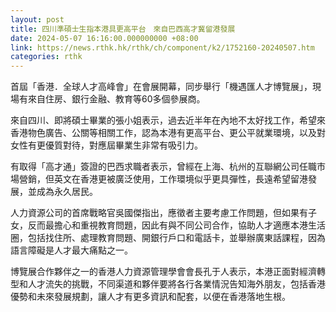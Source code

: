 ```yaml
---
layout: post
title: 四川準碩士生指本港具更高平台　來自巴西高才冀留港發展
date: 2024-05-07 16:16:00.000000000 +08:00
link: https://news.rthk.hk/rthk/ch/component/k2/1752160-20240507.htm
categories: rthk
---
```


首屆「香港．全球人才高峰會」在會展開幕，同步舉行「機遇匯人才博覽展」，現場有來自住房、銀行金融、教育等60多個參展商。

來自四川、即將碩士畢業的張小姐表示，過去近半年在內地不太好找工作，希望來香港物色廣告、公關等相關工作，認為本港有更高平台、更公平就業環境，以及對女性有更優質對待，對應屆畢業生非常有吸引力。

有取得「高才通」簽證的巴西求職者表示，曾經在上海、杭州的互聯網公司任職市場營銷，但英文在香港更被廣泛使用，工作環境似乎更具彈性，長遠希望留港發展，並成為永久居民。

人力資源公司的首席戰略官吳國傑指出，應徵者主要考慮工作問題，但如果有子女，反而最擔心和重視教育問題，因此有與不同公司合作，協助人才適應本港生活圈，包括找住所、處理教育問題、開銀行戶口和電話卡，並舉辦廣東話課程，因為語言障礙是人才最大痛點之一。

博覽展合作夥伴之一的香港人力資源管理學會會長孔于人表示，本港正面對經濟轉型和人才流失的挑戰，不同渠道和夥伴要將各行各業情況告知海外朋友，包括香港優勢和未來發展規劃，讓人才有更多資訊和配套，以便在香港落地生根。
